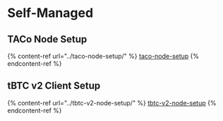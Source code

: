 # Self-Managed

## TACo Node Setup

{% content-ref url="../taco-node-setup/" %}
[taco-node-setup](../taco-node-setup/)
{% endcontent-ref %}

## tBTC v2 Client Setup

{% content-ref url="../tbtc-v2-node-setup/" %}
[tbtc-v2-node-setup](../tbtc-v2-node-setup/)
{% endcontent-ref %}


